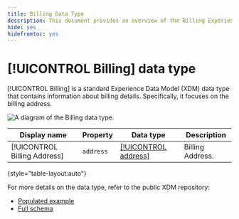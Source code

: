 ```yaml
---
title: Billing Data Type
description: This document provides an overview of the Billing Experience Data Model (XDM) data type.
hide: yes
hidefromtoc: yes
---
```

# [!UICONTROL Billing] data type

[!UICONTROL Billing] is a standard Experience Data Model (XDM) data type that contains information about billing details. Specifically, it focuses on the billing address. 

![A diagram of the  Billing data type.](noImage.png)

<!-- Where is the address data type?
Also, check for required fields -->

| Display name                  | Property        | Data type       | Description              |
|-------------------------------|-----------------|-----------------|--------------------------|
| [!UICONTROL Billing Address]  | `address`       | [[!UICONTROL address]](address.md)     | Billing Address.         |

{style="table-layout:auto"}

For more details on the data type, refer to the public XDM repository:

* [Populated example](https://github.com/adobe/xdm/blob/master/components/datatypes/billing.example.1.json)
* [Full schema](https://github.com/adobe/xdm/blob/master/components/datatypes/billing.schema.json)
